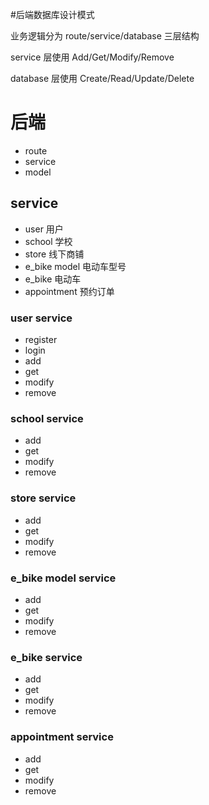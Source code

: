 #后端数据库设计模式

业务逻辑分为 route/service/database 三层结构

service 层使用 Add/Get/Modify/Remove

database 层使用 Create/Read/Update/Delete


# 后端
- route
- service
- model

## service
- user 用户
- school 学校
- store 线下商铺
- e_bike model 电动车型号
- e_bike 电动车
- appointment 预约订单



### user service
- register
- login
- add
- get
- modify
- remove
### school service
- add
- get
- modify
- remove
### store service
- add
- get
- modify
- remove
### e_bike model service
- add
- get
- modify
- remove
### e_bike service
- add
- get
- modify
- remove
### appointment service
- add
- get
- modify
- remove
